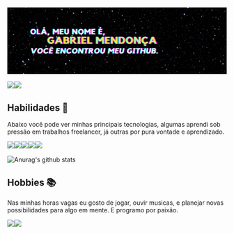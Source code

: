###
<p align="center"> <img src="https://github.com/gabrielgarciamendonca/gabrielgarciamendonca/blob/main/GITBANNER.png" alt="gabrielgarciamendonca" /> </p>


<a href="https://mail.google.com/mail/?view=cm&fs=1&to=gabriel.dev.lop@gmail.com"><img src="https://img.shields.io/badge/gmail-D14836?&style=for-the-badge&logo=gmail&logoColor=white" /></a><a href="https://www.linkedin.com/in/mendoncag/"><img src="https://img.shields.io/badge/linkedin-%230077B5.svg?&style=for-the-badge&logo=linkedin&logoColor=white" /></a>

## Habilidades :rocket:
<p>Abaixo você pode ver minhas principais tecnologias, algumas aprendi sob pressão em trabalhos freelancer, já outras por pura vontade e aprendizado.</p>
<a href=""><img src="https://img.shields.io/badge/c%20sharp-%23239120.svg?&style=for-the-badge&logo=c%20sharp&logoColor=transparent" /></a><a href=""><img src="https://img.shields.io/badge/xamarin%20forms-%233498DB.svg?&style=for-the-badge&logo=xamarin&logoColor=white" /></a><a href=""><img src="https://img.shields.io/badge/html5%20-%23E34F26.svg?&style=for-the-badge&logo=html5&logoColor=white" /></a><a href=""><img src="https://img.shields.io/badge/css3%20-%231572B6.svg?&style=for-the-badge&logo=css3&logoColor=white" /></a><a href=""><img src="https://img.shields.io/badge/c%20-%2300599C.svg?&style=for-the-badge&logo=c&logoColor=white" /></a>

![Anurag's github stats](https://github-readme-stats.vercel.app/api?username=gabrielgarciamendonca&theme=midnight-purple)


## Hobbies :books:
<p>Nas minhas horas vagas eu gosto de jogar, ouvir musicas, e planejar novas possibilidades para algo em mente. E programo por paixão.</p>
<a href=""><img src="https://img.shields.io/badge/xbox-%23107C10.svg?&style=for-the-badge&logo=xbox&logoColor=white" /></a><a href=""><img src="https://img.shields.io/badge/Steam-%23000000.svg?&style=for-the-badge&logo=steam&logoColor=white" /></a>
